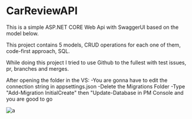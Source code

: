 # CarReviewAPI

This is a simple ASP.NET CORE Web Api with SwaggerUI based on the model below.

This project contains 5 models, CRUD operations for each one of them, code-first approach, SQL.

While doing this project I tried to use Github to the fullest with test issues, pr, branches and merges.

After opening the folder in the VS:
-You are gonna have to edit the connection string in appsettings.json
-Delete the Migrations Folder
-Type "Add-Migration InitialCreate" then "Update-Database in PM Console
and you are good to go

![a](https://github.com/3kutlu/CarReviewAPI/assets/67983129/9c27e71b-3906-4208-b1be-0f908480dc24)
  
